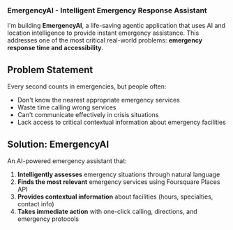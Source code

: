 ### EmergencyAI - Intelligent Emergency Response Assistant

I'm building **EmergencyAI**, a life-saving agentic application that uses AI and location intelligence to provide instant emergency assistance. This addresses one of the most critical real-world problems: **emergency response time and accessibility**.

## Problem Statement

Every second counts in emergencies, but people often:

- Don't know the nearest appropriate emergency services
- Waste time calling wrong services
- Can't communicate effectively in crisis situations
- Lack access to critical contextual information about emergency facilities


## Solution: EmergencyAI

An AI-powered emergency assistant that:

1. **Intelligently assesses** emergency situations through natural language
2. **Finds the most relevant** emergency services using Foursquare Places API
3. **Provides contextual information** about facilities (hours, specialties, contact info)
4. **Takes immediate action** with one-click calling, directions, and emergency protocols